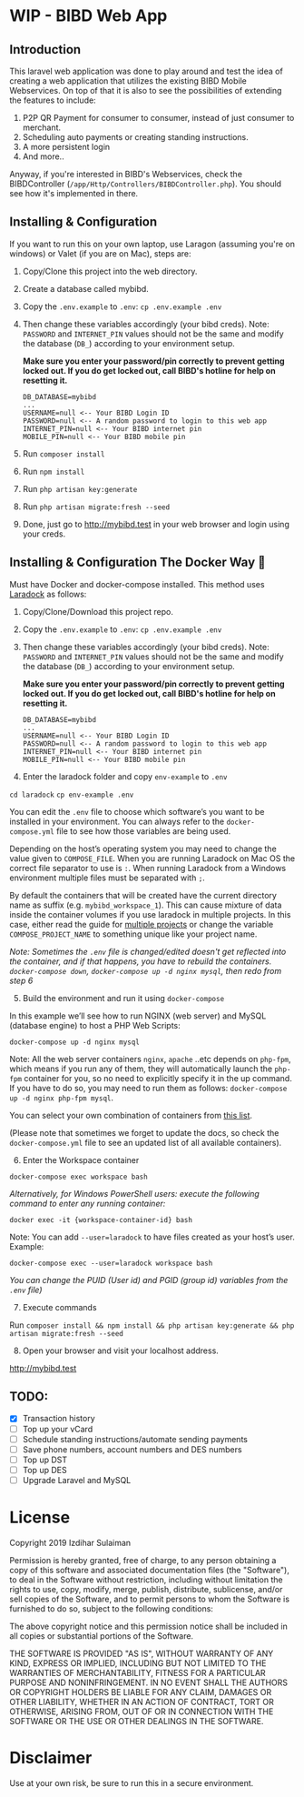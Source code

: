 # WIP - BIBD Web App

## Introduction
This laravel web application was done to play around and test the idea of creating a web application that utilizes the existing BIBD Mobile Webservices. On top of that it is also to see the possibilities of extending the features to include:
1) P2P QR Payment for consumer to consumer, instead of just consumer to merchant.
2) Scheduling auto payments or creating standing instructions.
3) A more persistent login
4) And more..

Anyway, if you're interested in BIBD's Webservices, check the BIBDController (`/app/Http/Controllers/BIBDController.php`). You should see how it's implemented in there.

## Installing & Configuration

If you want to run this on your own laptop, use Laragon (assuming you're on windows) or Valet (if you are on Mac), steps are:

1. Copy/Clone this project into the web directory.
2. Create a database called mybibd.
3. Copy the `.env.example` to `.env`: `cp .env.example .env`
4. Then change these variables accordingly (your bibd creds). Note: `PASSWORD` and `INTERNET_PIN` values should not be the same and modify the database (`DB_`) according to your environment setup.
   
   **Make sure you enter your password/pin correctly to prevent getting locked out. If you do get locked out, call BIBD's hotline for help on resetting it.**

    ```
    DB_DATABASE=mybibd
    ...
    USERNAME=null <-- Your BIBD Login ID
    PASSWORD=null <-- A random password to login to this web app
    INTERNET_PIN=null <-- Your BIBD internet pin
    MOBILE_PIN=null <-- Your BIBD mobile pin
    ```


5. Run `composer install`
6. Run `npm install`
7. Run `php artisan key:generate`
8. Run `php artisan migrate:fresh --seed`
9.  Done, just go to http://mybibd.test in your web browser and login using your creds.

## Installing & Configuration The Docker Way :whale:

Must have Docker and docker-compose installed. This method uses [Laradock](https://laradock.io/getting-started/#Usage) as follows:

1. Copy/Clone/Download this project repo.
2. Copy the `.env.example` to `.env`: `cp .env.example .env`
3. Then change these variables accordingly (your bibd creds). Note: `PASSWORD` and `INTERNET_PIN` values should not be the same and modify the database (`DB_`) according to your environment setup.
   
   **Make sure you enter your password/pin correctly to prevent getting locked out. If you do get locked out, call BIBD's hotline for help on resetting it.**

    ```
    DB_DATABASE=mybibd
    ...
    USERNAME=null <-- Your BIBD Login ID
    PASSWORD=null <-- A random password to login to this web app
    INTERNET_PIN=null <-- Your BIBD internet pin
    MOBILE_PIN=null <-- Your BIBD mobile pin
    ```

4. Enter the laradock folder and copy `env-example` to `.env`

`cd laradock`
`cp env-example .env`

You can edit the `.env` file to choose which software’s you want to be installed in your environment. You can always refer to the `docker-compose.yml` file to see how those variables are being used.

Depending on the host’s operating system you may need to change the value given to `COMPOSE_FILE`. When you are running Laradock on Mac OS the correct file separator to use is `:`. When running Laradock from a Windows environment multiple files must be separated with `;`.

By default the containers that will be created have the current directory name as suffix (e.g. `mybibd_workspace_1`). This can cause mixture of data inside the container volumes if you use laradock in multiple projects. In this case, either read the guide for [multiple projects](https://laradock.io/getting-started/#B) or change the variable `COMPOSE_PROJECT_NAME` to something unique like your project name.

*Note: Sometimes the `.env` file is changed/edited doesn't get reflected into the container, and if that happens, you have to rebuild the containers. `docker-compose down`, `docker-compose up -d nginx mysql`, then redo from step 6*

5. Build the environment and run it using `docker-compose`

In this example we’ll see how to run NGINX (web server) and MySQL (database engine) to host a PHP Web Scripts:

`docker-compose up -d nginx mysql`

Note: All the web server containers `nginx`, `apache` ..etc depends on `php-fpm`, which means if you run any of them, they will automatically launch the `php-fpm` container for you, so no need to explicitly specify it in the up command. If you have to do so, you may need to run them as follows: `docker-compose up -d nginx php-fpm mysql`.

You can select your own combination of containers from [this list](https://laradock.io/introduction/#supported-software-images).

(Please note that sometimes we forget to update the docs, so check the `docker-compose.yml` file to see an updated list of all available containers).

6. Enter the Workspace container

`docker-compose exec workspace bash`

*Alternatively, for Windows PowerShell users: execute the following command to enter any running container:*

`docker exec -it {workspace-container-id} bash`

Note: You can add `--user=laradock` to have files created as your host’s user. Example:

`docker-compose exec --user=laradock workspace bash`

*You can change the PUID (User id) and PGID (group id) variables from the `.env` file)*

7. Execute commands

Run `composer install && npm install && php artisan key:generate && php artisan migrate:fresh --seed`

8. Open your browser and visit your localhost address.

http://mybibd.test



## TODO:
- [x] Transaction history
- [ ] Top up your vCard
- [ ] Schedule standing instructions/automate sending payments
- [ ] Save phone numbers, account numbers and DES numbers
- [ ] Top up DST
- [ ] Top up DES
- [ ] Upgrade Laravel and MySQL

# License 
Copyright 2019 Izdihar Sulaiman

Permission is hereby granted, free of charge, to any person obtaining a copy of this software and associated documentation files (the "Software"), to deal in the Software without restriction, including without limitation the rights to use, copy, modify, merge, publish, distribute, sublicense, and/or sell copies of the Software, and to permit persons to whom the Software is furnished to do so, subject to the following conditions:

The above copyright notice and this permission notice shall be included in all copies or substantial portions of the Software.

THE SOFTWARE IS PROVIDED "AS IS", WITHOUT WARRANTY OF ANY KIND, EXPRESS OR IMPLIED, INCLUDING BUT NOT LIMITED TO THE WARRANTIES OF MERCHANTABILITY, FITNESS FOR A PARTICULAR PURPOSE AND NONINFRINGEMENT. IN NO EVENT SHALL THE AUTHORS OR COPYRIGHT HOLDERS BE LIABLE FOR ANY CLAIM, DAMAGES OR OTHER LIABILITY, WHETHER IN AN ACTION OF CONTRACT, TORT OR OTHERWISE, ARISING FROM, OUT OF OR IN CONNECTION WITH THE SOFTWARE OR THE USE OR OTHER DEALINGS IN THE SOFTWARE.

# Disclaimer
Use at your own risk, be sure to run this in a secure environment.